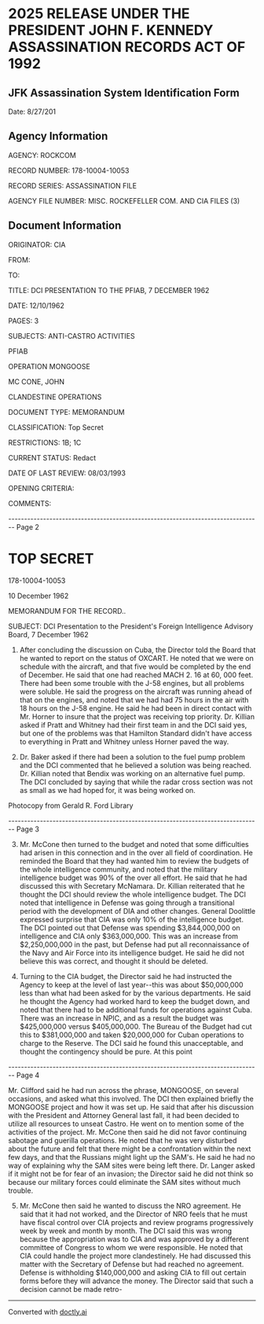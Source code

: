 # 2025 RELEASE UNDER THE PRESIDENT JOHN F. KENNEDY ASSASSINATION RECORDS ACT OF 1992
## JFK Assassination System Identification Form
Date: 8/27/201

## Agency Information

AGENCY: ROCKCOM

RECORD NUMBER: 178-10004-10053

RECORD SERIES: ASSASSINATION FILE

AGENCY FILE NUMBER: MISC. ROCKEFELLER COM. AND CIA FILES (3)

## Document Information

ORIGINATOR: CIA

FROM:

TO:

TITLE: DCI PRESENTATION TO THE PFIAB, 7 DECEMBER 1962

DATE: 12/10/1962

PAGES: 3

SUBJECTS: ANTI-CASTRO ACTIVITIES

PFIAB

OPERATION MONGOOSE

MC CONE, JOHN

CLANDESTINE OPERATIONS

DOCUMENT TYPE: MEMORANDUM

CLASSIFICATION: Top Secret

RESTRICTIONS: 1B; 1C

CURRENT STATUS: Redact

DATE OF LAST REVIEW: 08/03/1993

OPENING CRITERIA:

COMMENTS:


-------------------------------------------------------------------------------- Page 2

# TOP SECRET

178-10004-10053

10 December 1962

MEMORANDUM FOR THE RECORD..

SUBJECT: DCI Presentation to the President's Foreign Intelligence Advisory Board, 7 December 1962

1. After concluding the discussion on Cuba, the Director told the Board that he wanted to report on the status of OXCART. He noted that we were on schedule with the aircraft, and that five would be completed by the end of December. He said that one had reached MACH 2. 16 at 60, 000 feet. There had been some trouble with the J-58 engines, but all problems were soluble. He said the progress on the aircraft was running ahead of that on the engines, and noted that we had had 75 hours in the air with 18 hours on the J-58 engine. He said he had been in direct contact with Mr. Horner to insure that the project was receiving top priority. Dr. Killian asked if Pratt and Whitney had their first team in and the DCI said yes, but one of the problems was that Hamilton Standard didn't have access to everything in Pratt and Whitney unless Horner paved the way.

2. Dr. Baker asked if there had been a solution to the fuel pump problem and the DCI commented that he believed a solution was being reached. Dr. Killian noted that Bendix was working on an alternative fuel pump. The DCI concluded by saying that while the radar cross section was not as small as we had hoped for, it was being worked on.

Photocopy from Gerald R. Ford Library


-------------------------------------------------------------------------------- Page 3

3. Mr. McCone then turned to the budget and noted that some difficulties had arisen in this connection and in the over all field of coordination. He reminded the Board that they had wanted him to review the budgets of the whole intelligence community, and noted that the military intelligence budget was 90% of the over all effort. He said that he had discussed this with Secretary McNamara. Dr. Killian reiterated that he thought the DCI should review the whole intelligence budget. The DCI noted that intelligence in Defense was going through a transitional period with the development of DIA and other changes. General Doolittle expressed surprise that CIA was only 10% of the intelligence budget. The DCI pointed out that Defense was spending $3,844,000,000 on intelligence and CIA only $363,000,000. This was an increase from $2,250,000,000 in the past, but Defense had put all reconnaissance of the Navy and Air Force into its intelligence budget. He said he did not believe this was correct, and thought it should be deleted.

4. Turning to the CIA budget, the Director said he had instructed the Agency to keep at the level of last year--this was about $50,000,000 less than what had been asked for by the various departments. He said he thought the Agency had worked hard to keep the budget down, and noted that there had to be additional funds for operations against Cuba. There was an increase in NPIC, and as a result the budget was $425,000,000 versus $405,000,000. The Bureau of the Budget had cut this to $381,000,000 and taken $20,000,000 for Cuban operations to charge to the Reserve. The DCI said he found this unacceptable, and thought the contingency should be pure. At this point


-------------------------------------------------------------------------------- Page 4

Mr. Clifford said he had run across the phrase, MONGOOSE, on several
occasions, and asked what this involved. The DCI then explained briefly the
MONGOOSE project and how it was set up. He said that after his discussion
with the President and Attorney General last fall, it had been decided to
utilize all resources to unseat Castro. He went on to mention some of the
activities of the project. Mr. McCone then said he did not favor continuing
sabotage and guerilla operations. He noted that he was very disturbed about
the future and felt that there might be a confrontation within the next few days,
and that the Russians might light up the SAM's. He said he had no way of
explaining why the SAM sites were being left there. Dr. Langer asked if it
might not be for fear of an invasion; the Director said he did not think so
because our military forces could eliminate the SAM sites without much
trouble.

5. Mr. McCone then said he wanted to discuss the NRO agreement.
   He said that it had not worked, and the Director of NRO feels that he must
   have fiscal control over CIA projects and review programs progressively
   week by week and month by month. The DCI said this was wrong because the
   appropriation was to CIA and was approved by a different committee of
   Congress to whom we were responsible. He noted that CIA could handle the
   project more clandestinely. He had discussed this matter with the Secretary
   of Defense but had reached no agreement. Defense is withholding
   $140,000,000 and asking CIA to fill out certain forms before they will advance
   the money. The Director said that such a decision cannot be made retro-


---
Converted with [doctly.ai](https://doctly.ai)